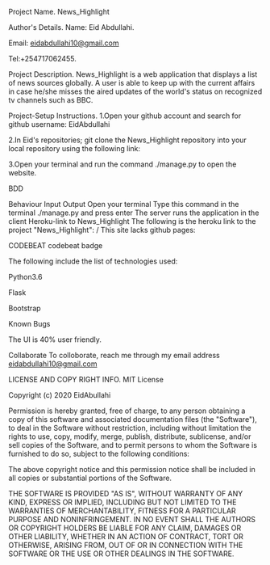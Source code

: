 Project Name.
News_Highlight

Author's Details.
Name: Eid Abdullahi.

Email: eidabdullahi10@gmail.com

Tel:+254717062455.

Project Description.
News_Highlight is a web application that displays a list of news sources globally. A user is able to keep up with the current affairs in case he/she misses the aired updates of the world's status on recognized tv channels such as BBC.

Project-Setup Instructions.
1.Open your github account and search for github username: EidAbdullahi

2.In Eid's repositories; git clone the News_Highlight repository into your local repository using the following link:

3.Open your terminal and run the command ./manage.py to open the website.

BDD

Behaviour	Input	Output
Open your terminal	Type this command in the terminal ./manage.py and press enter	The server runs the application in the client
Heroku-link to News_Highlight
The following is the heroku link to the project "News_Highlight": / This site lacks github pages:

CODEBEAT
codebeat badge

The following include the list of technologies used:

Python3.6

Flask

Bootstrap

Known Bugs

The UI is 40% user friendly.

Collaborate
To colloborate, reach me through my email address eidabdullahi10@gmail.com

LICENSE AND COPY RIGHT INFO.
MIT License

Copyright (c) 2020 EidAbullahi

Permission is hereby granted, free of charge, to any person obtaining a copy of this software and associated documentation files (the "Software"), to deal in the Software without restriction, including without limitation the rights to use, copy, modify, merge, publish, distribute, sublicense, and/or sell copies of the Software, and to permit persons to whom the Software is furnished to do so, subject to the following conditions:

The above copyright notice and this permission notice shall be included in all copies or substantial portions of the Software.

THE SOFTWARE IS PROVIDED "AS IS", WITHOUT WARRANTY OF ANY KIND, EXPRESS OR IMPLIED, INCLUDING BUT NOT LIMITED TO THE WARRANTIES OF MERCHANTABILITY, FITNESS FOR A PARTICULAR PURPOSE AND NONINFRINGEMENT. IN NO EVENT SHALL THE AUTHORS OR COPYRIGHT HOLDERS BE LIABLE FOR ANY CLAIM, DAMAGES OR OTHER LIABILITY, WHETHER IN AN ACTION OF CONTRACT, TORT OR OTHERWISE, ARISING FROM, OUT OF OR IN CONNECTION WITH THE SOFTWARE OR THE USE OR OTHER DEALINGS IN THE SOFTWARE.

